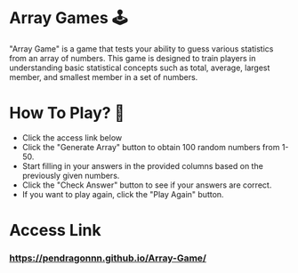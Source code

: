 # Array Games 🕹️

"Array Game" is a game that tests your ability to guess various statistics from an array of numbers. This game is designed to train players in understanding basic statistical concepts such as total, average, largest member, and smallest member in a set of numbers.

# How To Play? 👀

- Click the access link below
- Click the "Generate Array" button to obtain 100 random numbers from 1-50.
- Start filling in your answers in the provided columns based on the previously given numbers.
- Click the "Check Answer" button to see if your answers are correct.
- If you want to play again, click the "Play Again" button.

# Access Link
### https://pendragonnn.github.io/Array-Game/
